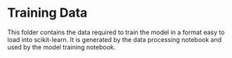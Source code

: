 # Training Data

This folder contains the data required to train the model in a format easy to load into scikit-learn. It is generated by the data processing notebook and used by the model training notebook.
